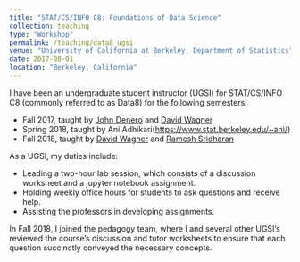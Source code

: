 ```yaml
---
title: "STAT/CS/INFO C8: Foundations of Data Science"
collection: teaching
type: "Workshop"
permalink: /teaching/data8_ugsi
venue: "University of California at Berkeley, Department of Statistics"
date: 2017-08-01
location: "Berkeley, California"
---
```


I have been an undergraduate student instructor (UGSI) for STAT/CS/INFO C8 (commonly referred to as Data8) for the following semesters:
* Fall 2017, taught by [John Denero](denero.org) and [David Wagner](http://people.eecs.berkeley.edu/~daw/)
* Spring 2018, taught by Ani Adhikari(https://www.stat.berkeley.edu/~ani/)
* Fall 2018, taught by [David Wagner](http://people.eecs.berkeley.edu/~daw/) and [Ramesh Sridharan](https://people.csail.mit.edu/rameshvs/)

As a UGSI, my duties include:
 * Leading a two-hour lab session, which consists of a discussion worksheet
and a jupyter notebook assignment.
 * Holding weekly office hours for students to ask questions and receive help.
 * Assisting the professors in developing assignments.

In Fall 2018, I joined the pedagogy team, where I and several other UGSI’s 
reviewed the course’s discussion and tutor worksheets to ensure that each question
succinctly conveyed the necessary concepts.


